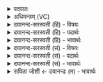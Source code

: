 <details><summary>पदपाठः</summary>

अग्ने॑। सह॑स्व। पृत॑नाः। अ॒भिमा॑ती॒रित्य॒भिऽमा॑तीः। अप॑। अ॒स्य॒। दु॒ष्टरः॑। दु॒ष्तर॒ इति॑ दुः॒ऽतरः॑। तर॒न्। अरा॑तीः। वर्चः॑। धाः॒। य॒ज्ञवा॑ह॒सीति॑ य॒ज्ञऽवा॑हसि। ३७।
</details>

<details><summary>अधिमन्त्रम् (VC)</summary>

- अग्निर्देवता
- देवावत ऋषिः
- निचृद् अनुष्टुप्
- गान्धारः
</details>

<details><summary>दयानन्द-सरस्वती (हि) - विषयः</summary>

फिर भी राजा आदि किस प्रकार वर्त्तें, इस विषय का उपदेश अगले मन्त्र में किया है ॥
</details>

<details><summary>दयानन्द-सरस्वती (हि) - पदार्थः</summary>

पदार्थान्वयभाषाः -  हे (अग्ने) सब विद्या जाननेवाले विद्वान् राजन् ! (दुष्टरः) दुःख से तरने योग्य (तरन्) शत्रु सेना को अच्छे प्रकार तरते हुए आप (यज्ञवाहसि) जिसमें राजधर्मयुक्त राज्य में (अभिमातीः) अभिमान आनन्दयुक्त (पृतनाः) बल और अच्छी शिक्षायुक्त वीरसेना को (सहस्व) सहो (अरातीः) दुःख देनेवाले शत्रुओं को (अपास्य) दूर निकालिये और (वर्चः) विद्या बल और न्याय को (धाः) धारण कीजिये ॥३७॥
</details>

<details><summary>दयानन्द-सरस्वती (हि) - भावार्थः</summary>

भावार्थभाषाः -  राजादि सभा सेना के स्वामी लोग अपनी दृढ़ विद्या और अच्छी शिक्षा से युक्त सेना के सहित आप अजय और शत्रुओं को जीतते हुए भूमि पर उत्तम यज्ञ का विस्तार करें ॥३७॥
</details>

<details><summary>दयानन्द-सरस्वती (सं) - विषयः</summary>

पुनरपि राजादिभिः कथं वर्तितव्यमित्युपदिश्यते ॥
</details>

<details><summary>दयानन्द-सरस्वती (सं) - पदार्थः</summary>

पदार्थान्वयभाषाः -  हे अग्ने ! दुष्टरस्तरँस्त्वं यज्ञवाहस्यभिमातीः पृतनाः सहस्वारातीरपास्य वर्चो धाः ॥३७॥
</details>

<details><summary>दयानन्द-सरस्वती (सं) - भावार्थः</summary>

भावार्थभाषाः -  राजादयः सभासेनादयः स्वकीयेन दृढेन विद्यासुशिक्षायुक्तेन धृतेन सैन्येन सहिताः स्वयमजयाः सन्तः शत्रून् विजयमानाः पृथिव्यां कीर्तिं प्रसारयेयुः ॥३७॥
</details>

<details><summary>सविता जोशी ← दयानन्दः (म) - भावार्थः</summary>

भावार्थभाषाः -  राजाने दृढ विद्या व प्रशिक्षित सेनेच्या योगाने अजिंक्य राहून शत्रूंना जिंकावे व पृथ्वीवर उत्तम यश संपादन करावे.
</details>